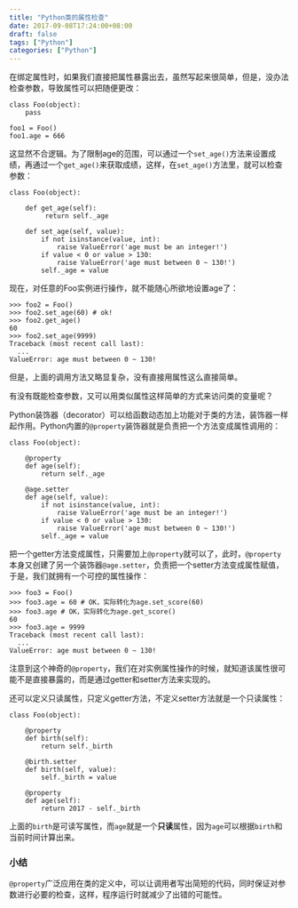 ```yaml
---
title: "Python类的属性检查"
date: 2017-09-08T17:24:00+08:00
draft: false
tags: ["Python"]
categories: ["Python"]
---
```


在绑定属性时，如果我们直接把属性暴露出去，虽然写起来很简单，但是，没办法检查参数，导致属性可以把随便更改：

```
class Foo(object):
	pass

foo1 = Foo()
foo1.age = 666
```

这显然不合逻辑。为了限制age的范围，可以通过一个`set_age()`方法来设置成绩，再通过一个`get_age()`来获取成绩，这样，在`set_age()`方法里，就可以检查参数：

```
class Foo(object):
	
    def get_age(self):
         return self._age

    def set_age(self, value):
        if not isinstance(value, int):
            raise ValueError('age must be an integer!')
        if value < 0 or value > 130:
            raise ValueError('age must between 0 ~ 130!')
        self._age = value
```

现在，对任意的Foo实例进行操作，就不能随心所欲地设置age了：

```
>>> foo2 = Foo()
>>> foo2.set_age(60) # ok!
>>> foo2.get_age()
60
>>> foo2.set_age(9999)
Traceback (most recent call last):
  ...
ValueError: age must between 0 ~ 130!
```

但是，上面的调用方法又略显复杂，没有直接用属性这么直接简单。

有没有既能检查参数，又可以用类似属性这样简单的方式来访问类的变量呢？

Python装饰器（decorator）可以给函数动态加上功能对于类的方法，装饰器一样起作用。Python内置的`@property`装饰器就是负责把一个方法变成属性调用的：

```
class Foo(object):

    @property
    def age(self):
        return self._age

    @age.setter
    def age(self, value):
        if not isinstance(value, int):
            raise ValueError('age must be an integer!')
        if value < 0 or value > 130:
            raise ValueError('age must between 0 ~ 130!')
        self._age = value
```

把一个getter方法变成属性，只需要加上`@property`就可以了，此时，`@property`本身又创建了另一个装饰器`@age.setter`，负责把一个setter方法变成属性赋值，于是，我们就拥有一个可控的属性操作：

```
>>> foo3 = Foo()
>>> foo3.age = 60 # OK，实际转化为age.set_score(60)
>>> foo3.age # OK，实际转化为age.get_score()
60
>>> foo3.age = 9999
Traceback (most recent call last):
  ...
ValueError: age must between 0 ~ 130!
```

注意到这个神奇的`@property`，我们在对实例属性操作的时候，就知道该属性很可能不是直接暴露的，而是通过getter和setter方法来实现的。

还可以定义只读属性，只定义getter方法，不定义setter方法就是一个只读属性：

```
class Foo(object):

    @property
    def birth(self):
        return self._birth

    @birth.setter
    def birth(self, value):
        self._birth = value

    @property
    def age(self):
        return 2017 - self._birth
```

上面的`birth`是可读写属性，而`age`就是一个**只读**属性，因为`age`可以根据`birth`和当前时间计算出来。

### 小结

`@property`广泛应用在类的定义中，可以让调用者写出简短的代码，同时保证对参数进行必要的检查，这样，程序运行时就减少了出错的可能性。